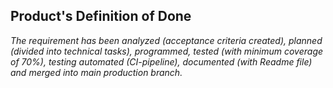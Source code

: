 ## Product's Definition of Done
*The requirement has been analyzed (acceptance criteria created), planned (divided into technical tasks), programmed, tested (with minimum coverage of 70%), testing automated (CI-pipeline), documented (with Readme file) and merged into main production branch.*
